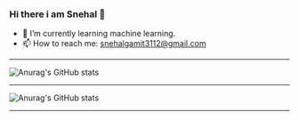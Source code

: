 ### Hi there i am Snehal 👋


- 🌱 I’m currently learning machine learning.
- 📫 How to reach me: snehalgamit3112@gmail.com

---

![Anurag's GitHub stats](https://github-readme-stats.vercel.app/api?username=Snehal4315&show_icons=true&theme=dracula)

---

![Anurag's GitHub stats](https://github-readme-stats.vercel.app/api?username=Snehal4315&show_icons=true&theme=radical)

---


